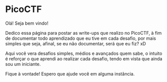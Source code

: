 # PicoCTF

Olá! Seja bem vindo!

Dedico essa página para postar as write-ups que realizo no PicoCTF, à fim de documentar todo aprendizado que eu tive em cada desafio, por mais simples que seja, afinal, se eu não documentar, será que eu fiz? xD

Aqui você vera desafios simples, médios e avançados quem sabe, o intuito é reforçar o que aprendi ao realizar cada desafio, tendo em vista que ainda sou um iniciante.

Fique à vontade! Espero que ajude você em alguma instância.
